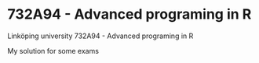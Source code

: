 # 732A94 - Advanced programing in R 
Linköping university
732A94 - Advanced programing in R 

My solution for some exams
